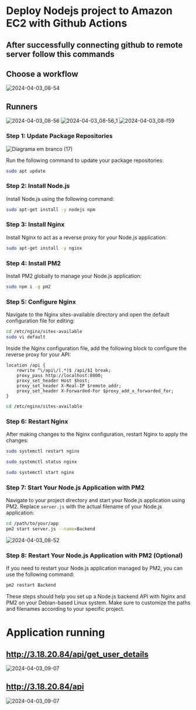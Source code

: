 # Deploy Nodejs project to Amazon EC2 with Github Actions

## After successfully connecting github to remote server follow this commands


## Choose a workflow
![2024-04-03_08-54](https://github.com/fch-bsp/aws-nodejs-deploy/assets/102867453/c9594f06-215e-4506-8254-4eefe6eb877f)

## Runners

![2024-04-03_08-56](https://github.com/fch-bsp/aws-nodejs-deploy/assets/102867453/f19b743c-c2eb-457f-8c05-0d06bd62d133)
![2024-04-03_08-56_1](https://github.com/fch-bsp/aws-nodejs-deploy/assets/102867453/b54d7eb0-5afe-40f8-90d0-f87a7f73a9a3)
![2024-04-03_08-f59](https://github.com/fch-bsp/aws-nodejs-deploy/assets/102867453/2e6cea0b-cf90-4605-9263-b845a2a145d6)

### Step 1: Update Package Repositories

![Diagrama em branco (17)](https://github.com/fch-bsp/aws-nodejs-deploy/assets/102867453/71123d2b-63c3-426b-bbf2-48adb77d75d0)



Run the following command to update your package repositories:

```bash
sudo apt update
```

### Step 2: Install Node.js

Install Node.js using the following command:

```bash
sudo apt-get install -y nodejs npm
```

### Step 3: Install Nginx

Install Nginx to act as a reverse proxy for your Node.js application:

```bash
sudo apt-get install -y nginx
```

### Step 4: Install PM2

Install PM2 globally to manage your Node.js application:

```bash
sudo npm i -g pm2
```


### Step 5: Configure Nginx

Navigate to the Nginx sites-available directory and open the default configuration file for editing:

```bash
cd /etc/nginx/sites-available
sudo vi default
```

Inside the Nginx configuration file, add the following block to configure the reverse proxy for your API:

```nginx
location /api {
    rewrite ^\/api\/(.*)$ /api/$1 break;
    proxy_pass http://localhost:8000;
    proxy_set_header Host $host;
    proxy_set_header X-Real-IP $remote_addr;
    proxy_set_header X-Forwarded-For $proxy_add_x_forwarded_for;
}
```
```bash
cd /etc/nginx/sites-available

```
### Step 6: Restart Nginx

After making changes to the Nginx configuration, restart Nginx to apply the changes:

```bash
sudo systemctl restart nginx
```
```bash
sudo systemctl status nginx
```
```bash
sudo systemctl start nginx
```

### Step 7: Start Your Node.js Application with PM2

Navigate to your project directory and start your Node.js application using PM2. Replace `server.js` with the actual filename of your Node.js application:

```bash
cd /path/to/your/app
pm2 start server.js --name=Backend
```
![2024-04-03_08-52](https://github.com/fch-bsp/aws-nodejs-deploy/assets/102867453/2c48d3af-7eaf-444d-9916-89253b763f0f)


### Step 8: Restart Your Node.js Application with PM2 (Optional)

If you need to restart your Node.js application managed by PM2, you can use the following command:

```bash
pm2 restart Backend
```

These steps should help you set up a Node.js backend API with Nginx and PM2 on your Debian-based Linux system. Make sure to customize the paths and filenames according to your specific project.

# Application running

## http://3.18.20.84/api/get_user_details
![2024-04-03_09-07](https://github.com/fch-bsp/aws-nodejs-deploy/assets/102867453/e35fc0e1-5fc2-4bd3-b20e-635e4945fd3e)

## http://3.18.20.84/api
![2024-04-03_09-07](https://github.com/fch-bsp/aws-nodejs-deploy/assets/102867453/76db9b8a-ea81-498e-bdcf-e6b416c25dd5)
